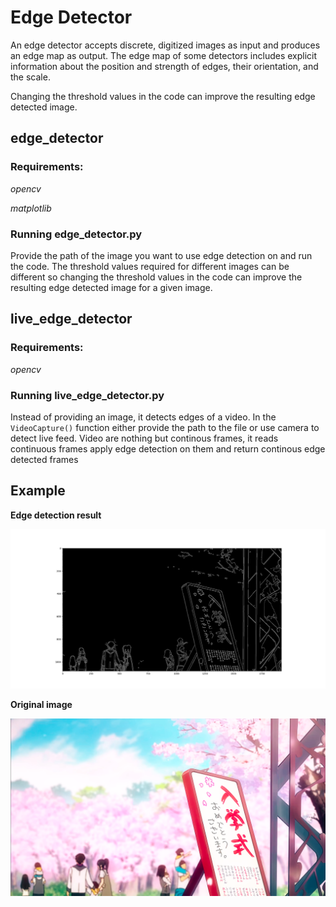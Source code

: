 # Edge Detector
An edge detector accepts discrete, digitized images as input and produces an edge map as output. The edge map of some detectors includes explicit information about the position and strength of edges, their orientation, and the scale.

Changing the threshold values in the code can improve the resulting edge detected image.

## edge_detector

### Requirements:
_opencv_

_matplotlib_

### Running edge_detector.py
Provide the path of the image you want to use edge detection on and run the code. The threshold values required for different images can be different so changing the threshold values in the code can improve the resulting edge detected image for a given image.

## live_edge_detector

### Requirements:
_opencv_

### Running live_edge_detector.py
Instead of providing an image, it detects edges of a video. In the `VideoCapture()` function either provide the path to the file or use camera to detect live feed.
Video are nothing but continous frames, it reads continuous frames apply edge detection on them and return continous edge detected frames


## Example
**Edge detection result**

![Edge Detected](Figure_1.png)

**Original image**

![Original Image](1.png)

